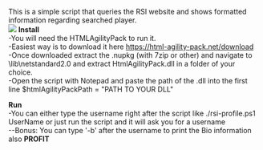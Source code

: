 This is a simple script that queries the RSI website and shows formatted information regarding searched player.  
![](https://i.imgur.com/cbQbmcN.png)
**Install**  
-You will need the HTMLAgilityPack to run it.  
-Easiest way is to download it here https://html-agility-pack.net/download  
-Once downloaded extract the .nupkg (with 7zip or other) and navigate to \lib\netstandard2.0 and extract HtmlAgilityPack.dll in a folder of your choice.  
-Open the script with Notepad and paste the path of the .dll into the first line $htmlAgilityPackPath = "PATH TO YOUR DLL"  

**Run**  
-You can either type the username right after the script like ./rsi-profile.ps1 UserName or just run the script and it will ask you for a username  
--Bonus: You can type '-b' after the username to print the Bio information also
**PROFIT**  
